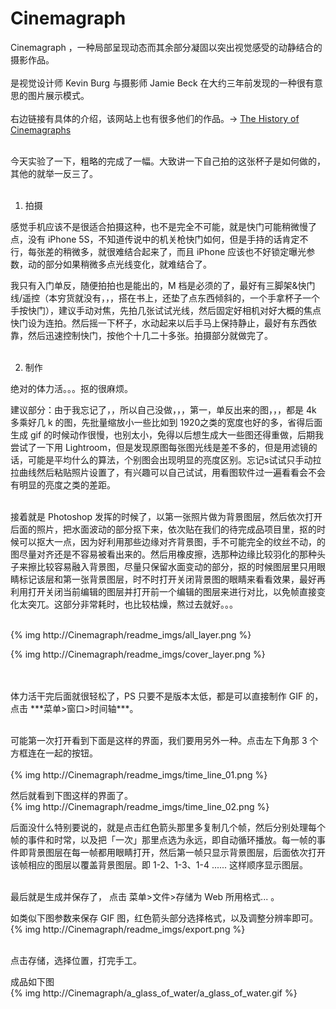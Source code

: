 # Cinemagraph

Cinemagraph ，一种局部呈现动态而其余部分凝固以突出视觉感受的动静结合的摄影作品。<br /> 
<br /> 
是视觉设计师 Kevin Burg 与摄影师 Jamie Beck 在大约三年前发现的一种很有意思的图片展示模式。<br /> 
<br /> 
右边链接有具体的介绍，该网站上也有很多他们的作品。→ [The History of Cinemagraphs](http://cinemagraphs.com/about/) <br /> 
<br /> 

今天实验了一下，粗略的完成了一幅。大致讲一下自己拍的这张杯子是如何做的，其他的就举一反三了。<br />
<br />

1) 拍摄 <br /> 

感觉手机应该不是很适合拍摄这种，也不是完全不可能，就是快门可能稍微慢了点，没有 iPhone 5S，不知道传说中的机关枪快门如何，但是手持的话肯定不行，每张差的稍微多，就很难结合起来了，而且 iPhone 应该也不好锁定曝光参数，动的部分如果稍微多点光线变化，就难结合了。

我只有入门单反，随便拍拍也是能出的，M 档是必须的了，最好有三脚架&快门线/遥控（本穷货就没有，，，搭在书上，还垫了点东西倾斜的，一个手拿杯子一个手按快门），建议手动对焦，先拍几张试试光线，然后固定好相机对好大概的焦点快门设为连拍。然后摇一下杯子，水动起来以后手马上保持静止，最好有东西依靠，然后迅速控制快门，按他个十几二十多张。拍摄部分就做完了。<br /> 
<br /> 

2) 制作 <br /> 

绝对的体力活。。。抠的很麻烦。<br /> 

建议部分：由于我忘记了，，所以自己没做，，，第一，单反出来的图，，，都是 4k 多乘好几 k 的图，先批量缩放小一些比如到 1920之类的宽度也好的多，省得后面生成 gif 的时候动作很慢，也别太小，免得以后想生成大一些图还得重做，后期我尝试了一下用 Lightroom，但是发现原图每张图光线是差不多的，但是用滤镜的话，可能是平均什么的算法，个别图会出现明显的亮度区别。忘记s试试只手动拉拉曲线然后粘贴照片设置了，有兴趣可以自己试试，用看图软件过一遍看看会不会有明显的亮度之类的差距。<br /> 
<br /> 

接着就是 Photoshop 发挥的时候了，以第一张照片做为背景图层，然后依次打开后面的照片，把水面波动的部分抠下来，依次贴在我们的待完成品项目里，抠的时候可以抠大一点，因为好利用那些边缘对齐背景图，手不可能完全的纹丝不动，的图尽量对齐还是不容易被看出来的。然后用橡皮擦，选那种边缘比较羽化的那种头子来擦比较容易融入背景图，尽量只保留水面变动的部分，抠的时候图层里只用眼睛标记该层和第一张背景图层，时不时打开关闭背景图的眼睛来看看效果，最好再利用打开关闭当前编辑的图层并打开前一个编辑的图层来进行对比，以免帧直接变化太突兀。这部分非常耗时，也比较枯燥，熬过去就好。。。<br />
<br />

{% img http://Cinemagraph/readme_imgs/all_layer.png %}

{% img http://Cinemagraph/readme_imgs/cover_layer.png %}

<br />
<br />
体力活干完后面就很轻松了，PS 只要不是版本太低，都是可以直接制作 GIF 的，点击  ***菜单>窗口>时间轴***。<br />
<br />

可能第一次打开看到下面是这样的界面，我们要用另外一种。点击左下角那 3 个方框连在一起的按钮。<br />
<br />
{% img http://Cinemagraph/readme_imgs/time_line_01.png %}
<br />

然后就看到下图这样的界面了。<br />
{% img http://Cinemagraph/readme_imgs/time_line_02.png %}
<br />

后面没什么特别要说的，就是点击红色箭头那里多复制几个帧，然后分别处理每个帧的事件和时常，以及把「一次」那里点选为永远，即自动循环播放。每一帧的事件即背景图层在每一帧都用眼睛打开，然后第一帧只显示背景图层，后面依次打开该帧相应的图层以覆盖背景图层。即 1-2、1-3、1-4 ...... 这样顺序显示图层。<br />
<br />

最后就是生成并保存了， 点击 菜单>文件>存储为 Web 所用格式... 。<br />

如类似下图参数来保存 GIF 图，红色箭头部分选择格式，以及调整分辨率即可。<br />
{% img http://Cinemagraph/readme_imgs/export.png %}

<br />
点击存储，选择位置，打完手工。
<br />



成品如下图 <br />
{% img http://Cinemagraph/a_glass_of_water/a_glass_of_water.gif %}

